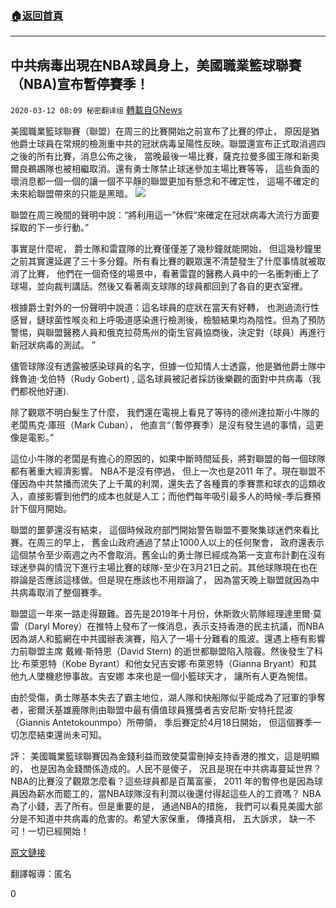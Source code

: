 ###  [:house:返回首頁](https://github.com/ourhimalayas/txt)
---

## 中共病毒出現在NBA球員身上，美國職業籃球聯賽（NBA)宣布暫停賽季！
`2020-03-12 08:09 秘密翻译组` [轉載自GNews](https://gnews.org/zh-hant/139497/)

美國職業籃球聯賽（聯盟）在周三的比賽開始之前宣布了比賽的停止， 原因是猶他爵士球員在常規的檢測重中共的冠狀病毒呈陽性反映。聯盟還宣布正式取消週四之後的所有比賽，消息公佈之後， 當晚最後一場比賽，薩克拉曼多國王隊和新奧爾良鵜鶘隊也被相繼取消。還有勇士隊禁止球迷參加主場比賽等等， 這些負面的壞消息都一個一個的讓一個不平靜的聯盟更加有懸念和不確定性， 這場不確定的未來給聯盟帶來的只能是黑暗。
![](https://s3-ap-northeast-1.amazonaws.com/news.guo.offload.media/wp-content/uploads/2020/03/12080125/34F7604F-F7A8-44EC-BF52-85793E54BE28.jpeg)


聯盟在周三晚間的聲明中說：“將利用這一”休假“來確定在冠狀病毒大流行方面要採取的下一步行動。”

事實是什麼呢， 爵士隊和雷霆隊的比賽僅僅差了幾秒鐘就能開始， 但這幾秒鐘里之前其實還延遲了三十多分鐘。所有看比賽的觀眾還不清楚發生了什麼事情就被取消了比賽， 他們在一個奇怪的場景中，看著雷霆的醫務人員中的一名衝刺衝上了球場，並向裁判講話。然後又看著兩支球隊的球員都回到了各自的更衣室裡。

根據爵士對外的一份聲明中說道：這名球員的症狀在當天有好轉， 也測過流行性感冒，鏈球菌性喉炎和上呼吸道感染進行檢測後，檢驗結果均為陰性。但為了預防警惕，與聯盟醫務人員和俄克拉荷馬州的衛生官員協商後，決定對（球員）再進行新冠狀病毒的測試。 ”

儘管球隊沒有透露被感染球員的名字，但據一位知情人士透露，他是猶他爵士隊中鋒魯迪·戈伯特（Rudy Gobert) , 這名球員被記者採訪後樂觀的面對中共病毒（我們都祝他好運).

除了觀眾不明白髮生了什麼， 我們還在電視上看見了等待的德州達拉斯小牛隊的老闆馬克·庫班（Mark Cuban）， 他直言“（暫停賽季）是沒有發生過的事情，這更像是電影。”

這位小牛隊的老闆是有擔心的原因的，如果中斷時間延長，將對聯盟的每一個球隊都有著重大經濟影響。 NBA不是沒有停過， 但上一次也是2011 年了。現在聯盟不僅因為中共禁播而流失了上千萬的利潤，還失去了各種賣的季賽票和球衣的這類收入，直接影響到他們的成本也就是人工；而他們每年吸引最多人的時候-季后賽預計下個月開始。

聯盟的噩夢還沒有結束， 這個時候政府部門開始警告聯盟不要聚集球迷們來看比賽。在周三的早上， 舊金山政府通過了禁止1000人以上的任何聚會， 政府還表示這個禁令至少兩週之內不會取消。舊金山的勇士隊已經成為第一支宣布計劃在沒有球迷參與的情況下進行主場比賽的球隊-至少在3月21日之前。其他球隊現在也在辯論是否應該這樣做。但是現在應該也不用辯論了， 因為當天晚上聯盟就因為中共病毒取消了整個賽季。

聯盟這一年來一路走得艱難。首先是2019年十月份，休斯敦火箭隊經理達里爾·莫雷（Daryl Morey）在推特上發布了一條消息，表示支持香港的民主抗議，而NBA 因為湖人和籃網在中共國辦表演賽，陷入了一場十分難看的風波。還遇上極有影響力前聯盟主席 戴維·斯特恩（David Stern) 的逝世都聯盟陷入陰霾。然後發生了科比·布萊恩特（Kobe Byrant）和他女兒吉安娜·布萊恩特（Gianna Bryant）和其他九人墜機悲慘事故。吉安娜 本來也是一個小籃球天才， 讓所有人更為惋惜。

由於受傷，勇士隊基本失去了霸主地位，湖人隊和快船隊似乎能成為了冠軍的爭奪者，密爾沃基雄鹿隊則由聯盟中最有價值球員獲獎者吉安尼斯·安特托昆波（Giannis Antetokounmpo）所帶領， 季后賽定於4月18日開始， 但這個賽季一切怎麼結束還尚未可知。

評： 美國職業籃球聯賽因為金錢利益而致使莫雷刪掉支持香港的推文，這是明顯的， 也是因為金錢關係造成的。人民不是傻子， 況且是現在中共病毒蔓延世界？ NBA的比賽沒了觀眾怎麼看？這些球員都是百萬富豪， 2011 年的暫停也是因為球員因為薪水而罷工的，當NBA球隊沒有利潤以後還付得起這些人的工資嗎？ NBA為了小錢，丟了所有。但是重要的是， 通過NBA的措施， 我們可以看見美國大部分是不知道中共病毒的危害的。希望大家保重， 傳播真相， 五大訴求， 缺一不可！一切已經開始！

[原文鏈接](https://www.nytimes.com/2020/03/11/sports/basketball/nba-season-postponed-coronavirus.html)

翻譯報導：匿名

0
